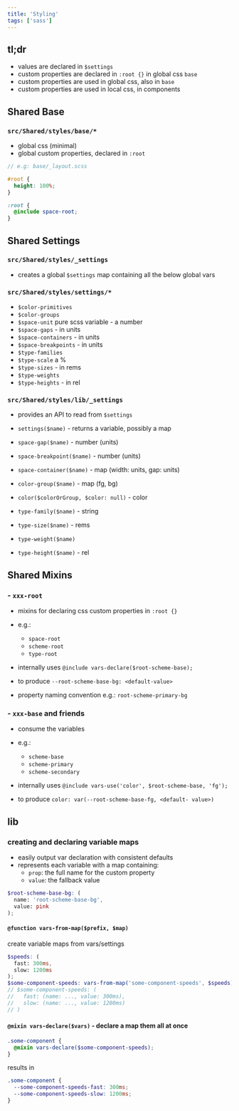 ```yaml
---
title: 'Styling'
tags: ['sass']
---
```


## tl;dr

- values are declared in `$settings`
- custom properties are declared in `:root {}` in global css `base`
- custom properties are used in global css, also in `base`
- custom properties are used in local css, in components

## Shared Base

### `src/Shared/styles/base/*`

- global css (minimal)
- global custom properties, declared in `:root`

```scss
// e.g: base/_layout.scss

#root {
  height: 100%;
}

:root {
  @include space-root;
}
```

## Shared Settings

### `src/Shared/styles/_settings`

- creates a global `$settings` map containing all the below global vars

### `src/Shared/styles/settings/*`

- `$color-primitives`
- `$color-groups`
- `$space-unit` pure scss variable - a number
- `$space-gaps` - in units
- `$space-containers` - in units
- `$space-breakpoints` - in units
- `$type-families`
- `$type-scale` a %
- `$type-sizes` - in rems
- `$type-weights`
- `$type-heights` - in rel

### `src/Shared/styles/lib/_settings`

- provides an API to read from `$settings`

- `settings($name)` - returns a variable, possibly a map
- `space-gap($name)` - number (units)
- `space-breakpoint($name)` - number (units)
- `space-container($name)` - map (width: units, gap: units)
- `color-group($name)` - map (fg, bg)
- `color($colorOrGroup, $color: null)` - color
- `type-family($name)` - string
- `type-size($name)` - rems
- `type-weight($name)`
- `type-height($name)` - rel

## Shared Mixins

### - `xxx-root`

- mixins for declaring css custom properties in `:root {}`

- e.g.:

  - `space-root`
  - `scheme-root`
  - `type-root`

- internally uses `@include vars-declare($root-scheme-base);`
- to produce `--root-scheme-base-bg: <default-value>`
- property naming convention e.g.: `root-scheme-primary-bg`

### - `xxx-base` and friends

- consume the variables

- e.g.:

  - `scheme-base`
  - `scheme-primary`
  - `scheme-secondary`

- internally uses `@include vars-use('color', $root-scheme-base, 'fg');`
- to produce `color: var(--root-scheme-base-fg, <default- value>)`

## lib

### creating and declaring variable maps

- easily output var declaration with consistent defaults
- represents each variable with a map containing:
  - `prop`: the full name for the custom property
  - `value`: the fallback value

```scss
$root-scheme-base-bg: (
  name: 'root-scheme-base-bg',
  value: pink
);
```

#### `@function vars-from-map($prefix, $map)`

create variable maps from vars/settings

```scss
$speeds: (
  fast: 300ms,
  slow: 1200ms
);
$some-component-speeds: vars-from-map('some-component-speeds', $speeds);
// $some-component-speeds: (
//   fast: (name: ..., value: 300ms),
//   slow: (name: ..., value: 1200ms)
// )
```

#### `@mixin vars-declare($vars)` - declare a map them all at once

```scss
.some-component {
  @mixin vars-declare($some-component-speeds);
}
```

results in

```css
.some-component {
  --some-component-speeds-fast: 300ms;
  --some-component-speeds-slow: 1200ms;
}
```
